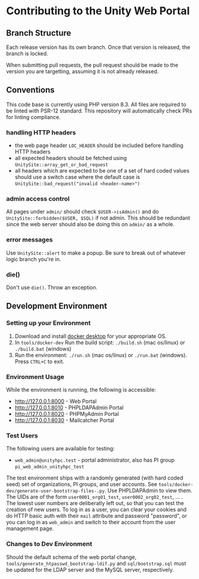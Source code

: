 # Contributing to the Unity Web Portal

## Branch Structure

Each release version has its own branch. Once that version is released, the branch is locked.

When submitting pull requests, the pull request should be made to the version you are targetting, assuming it is not already released.

## Conventions

This code base is currently using PHP version 8.3. All files are required to be linted with PSR-12 standard. This repository will automatically check PRs for linting compliance.

### handling HTTP headers

* the web page header `LOC_HEADER` should be included before handling HTTP headers
* all expected headers should be fetched using `UnitySite::array_get_or_bad_request`
* all headers which are expected to be one of a set of hard coded values should use a switch case where the default case is `UnitySite::bad_request("invalid <header-name>")`

### admin access control

All pages under `admin/` should check `$USER->isAdmin()` and do `UnitySite::forbidden($USER, $SQL)` if not admin. This should be redundant since the web server should also be doing this on `admin/` as a whole.

### error messages

Use `UnitySite::alert` to make a popup. Be sure to break out of whatever logic branch you're in.

### die()

Don't use `die()`. Throw an exception.


## Development Environment

### Setting up your Environment

1. Download and install [docker desktop](https://www.docker.com/products/docker-desktop/) for your appropriate OS.
1. In `tools/docker-dev` Run the build script: `./build.sh` (mac os/linux) or `./build.bat` (windows)
1. Run the environment: `./run.sh` (mac os/linux) or `./run.bat` (windows). Press `CTRL+C` to exit.

### Environment Usage

While the environment is running, the following is accessible:

* http://127.0.0.1:8000 - Web Portal
* http://127.0.0.1:8010 - PHPLDAPAdmin Portal
* http://127.0.0.1:8020 - PHPMyAdmin Portal
* http://127.0.0.1:8030 - Mailcatcher Portal

### Test Users

The following users are available for testing:

* `web_admin@unityhpc.test` - portal administrator, also has PI group `pi_web_admin_unityhpc_test`

The test environment ships with a randomly generated (with hard coded seed) set of organizations, PI groups, and user accounts. See `tools/docker-dev/generate-user-bootstrap-files-.py`. Use PHPLDAPAdmin to view them. The UIDs are of the form `user0001_org01_test`, `user0002_org02_test`, ... . The lowest user numbers are deliberatly left out, so that you can test the creation of new users. To log in as a user, you can clear your cookies and do HTTP basic auth with their `mail` attribute and password "password", or you can log in as `web_admin` and switch to their account from the user management page.

### Changes to Dev Environment

Should the default schema of the web portal change, `tools/generate_htpasswd_bootstrap-ldif.py` and `sql/bootstrap.sql` must be updated for the LDAP server and the MySQL server, respectively.
